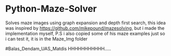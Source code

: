 # Python-Maze-Solver
Solves maze images using graph expansion and depth first search, this idea was inspired by https://github.com/mikepound/mazesolving, but i made the implementation myself, P.S i also copied some of his maze examples just so i can test it, it is in the Maze_Img folder

#Balas_Dendam_UAS_Matdis
HHHHHHHHHHH.....
